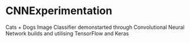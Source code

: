 # CNNExperimentation
Cats + Dogs Image Classifier demonstarted through Convolutional Neural Network builds and utilising TensorFlow and Keras 
